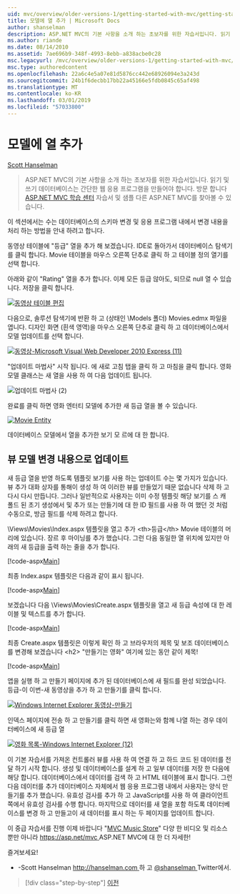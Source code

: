 ```yaml
---
uid: mvc/overview/older-versions-1/getting-started-with-mvc/getting-started-with-mvc-part8
title: 모델에 열 추가 | Microsoft Docs
author: shanselman
description: ASP.NET MVC의 기본 사항을 소개 하는 초보자를 위한 자습서입니다. 읽기 및 쓰기 데이터베이스에서 간단한 웹 응용 프로그램을 만듭니다.
ms.author: riande
ms.date: 08/14/2010
ms.assetid: 7ae696b9-348f-4993-8ebb-a838acbe0c28
msc.legacyurl: /mvc/overview/older-versions-1/getting-started-with-mvc/getting-started-with-mvc-part8
msc.type: authoredcontent
ms.openlocfilehash: 22a6c4e5a07e81d5876cc442e68926094e3a243d
ms.sourcegitcommit: 24b1f6decbb17bb22a45166e5fdb0845c65af498
ms.translationtype: MT
ms.contentlocale: ko-KR
ms.lasthandoff: 03/01/2019
ms.locfileid: "57033800"
---
```

<a name="adding-a-column-to-the-model"></a>모델에 열 추가
====================
[Scott Hanselman](https://github.com/shanselman)

> ASP.NET MVC의 기본 사항을 소개 하는 초보자를 위한 자습서입니다. 읽기 및 쓰기 데이터베이스는 간단한 웹 응용 프로그램을 만들어야 합니다. 방문 합니다 [ASP.NET MVC 학습 센터](../../../index.md) 자습서 및 샘플 다른 ASP.NET MVC를 찾아볼 수 있습니다.


이 섹션에서는 수는 데이터베이스의 스키마 변경 및 응용 프로그램 내에서 변경 내용을 처리 하는 방법을 안내 하려고 합니다.

동영상 테이블에 "등급" 열을 추가 해 보겠습니다. IDE로 돌아가서 데이터베이스 탐색기를 클릭 합니다. Movie 테이블을 마우스 오른쪽 단추로 클릭 하 고 테이블 정의 열기를 선택 합니다.

아래와 같이 "Rating" 열을 추가 합니다. 이제 모든 등급 않아도, 되므로 null 열 수 있습니다. 저장을 클릭 합니다.

[![동영상 테이블 편집](getting-started-with-mvc-part8/_static/image2.png)](getting-started-with-mvc-part8/_static/image1.png)

다음으로, 솔루션 탐색기에 반환 하 고 (상태인 \Models 폴더) Movies.edmx 파일을 엽니다. 디자인 화면 (흰색 영역)을 마우스 오른쪽 단추로 클릭 하 고 데이터베이스에서 모델 업데이트를 선택 합니다.

[![동영상-Microsoft Visual Web Developer 2010 Express (11)](getting-started-with-mvc-part8/_static/image4.png)](getting-started-with-mvc-part8/_static/image3.png)

"업데이트 마법사" 시작 됩니다. 에 새로 고침 탭을 클릭 하 고 마침을 클릭 합니다. 영화 모델 클래스는 새 열을 사용 하 여 다음 업데이트 됩니다.

![업데이트 마법사 (2)](getting-started-with-mvc-part8/_static/image5.png)

완료를 클릭 하면 영화 엔터티 모델에 추가한 새 등급 열을 볼 수 있습니다.

[![Movie Entity](getting-started-with-mvc-part8/_static/image7.png)](getting-started-with-mvc-part8/_static/image6.png)

데이터베이스 모델에서 열을 추가한 보기 모 르에 대 한 합니다.

## <a name="update-views-with-model-changes"></a>뷰 모델 변경 내용으로 업데이트

새 등급 열을 반영 하도록 템플릿 보기를 사용 하는 업데이트 수는 몇 가지가 있습니다. 뷰 추가 대화 상자를 통해이 생성 하 여 이러한 뷰를 만들었기 때문 없습니다 삭제 하 고 다시 다시 만듭니다. 그러나 일반적으로 사용자는 이미 수정 템플릿 해당 보기를 스 캐 폴드 된 초기 생성에서 및 추가 또는 만들기에 대 한 ID 필드를 사용 하 여 했던 것 처럼 수동으로, 방금 필드를 삭제 하려고 합니다.

\Views\Movies\Index.aspx 템플릿을 열고 추가 &lt;th&gt;등급&lt;/th&gt; Movie 테이블의 머리에 있습니다. 장르 후 마이닝를 추가 했습니다. 그런 다음 동일한 열 위치에 있지만 아래의 새 등급을 출력 하는 줄을 추가 합니다.

[!code-aspx[Main](getting-started-with-mvc-part8/samples/sample1.aspx)]

최종 Index.aspx 템플릿은 다음과 같이 표시 됩니다.

[!code-aspx[Main](getting-started-with-mvc-part8/samples/sample2.aspx)]

보겠습니다 다음 \Views\Movies\Create.aspx 템플릿을 열고 새 등급 속성에 대 한 레이블 및 텍스트를 추가 합니다.

[!code-aspx[Main](getting-started-with-mvc-part8/samples/sample3.aspx)]

최종 Create.aspx 템플릿은 이렇게 확인 하 고 브라우저의 제목 및 보조 데이터베이스를 변경해 보겠습니다 &lt;h2&gt; "만들기는 영화" 여기에 있는 동안 같이 제목!

[!code-aspx[Main](getting-started-with-mvc-part8/samples/sample4.aspx)]

앱을 실행 하 고 만들기 페이지에 추가 된 데이터베이스에 새 필드를 완성 되었습니다. 등급-이 이번-새 동영상을 추가 하 고 만들기를 클릭 합니다.

[![Windows Internet Explorer 동영상-만들기](getting-started-with-mvc-part8/_static/image9.png)](getting-started-with-mvc-part8/_static/image8.png)

인덱스 페이지에 전송 하 고 만들기를 클릭 하면 새 영화는와 함께 나열 하는 경우 데이터베이스에 새 등급 열

[![영화 목록-Windows Internet Explorer (12)](getting-started-with-mvc-part8/_static/image11.png)](getting-started-with-mvc-part8/_static/image10.png)

이 기본 자습서를 가져온 컨트롤러 뷰를 사용 하 여 연결 하 고 하드 코드 된 데이터를 전달 하기 시작 합니다. 생성 및 데이터베이스를 설계 하 고 일부 데이터를 저장 한 다음에 해당 합니다. 데이터베이스에서 데이터를 검색 하 고 HTML 테이블에 표시 합니다. 그런 다음 데이터를 추가 데이터베이스 자체에서 웹 응용 프로그램 내에서 사용자는 양식 만들기를 추가 했습니다. 유효성 검사를 추가 하 고 JavaScript를 사용 하 여 클라이언트 쪽에서 유효성 검사를 수행 합니다. 마지막으로 데이터를 새 열을 포함 하도록 데이터베이스를 변경 하 고 만들고이 새 데이터를 표시 하는 두 페이지를 업데이트 합니다.

이 중급 자습서를 진행 이제 바랍니다 "[MVC Music Store](../../older-versions/mvc-music-store/mvc-music-store-part-1.md)" 다양 한 비디오 및 리소스 뿐만 아니라 [ https://asp.net/mvc ](https://asp.net/mvc) ASP.NET MVC에 대 한 더 자세한!

즐겨보세요!

- -Scott Hanselman [ http://hanselman.com ](http://hanselman.com) 하 고 [ @shanselman ](http://twitter.com/shanselman) Twitter에서.

> [!div class="step-by-step"]
> [이전](getting-started-with-mvc-part7.md)
